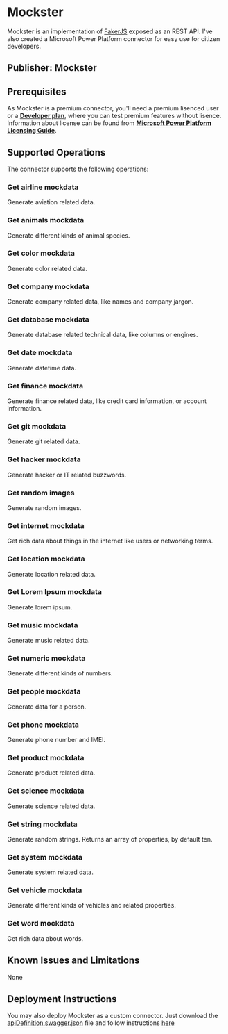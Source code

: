 # Mockster
Mockster is an implementation of [FakerJS](https://fakerjs.dev) exposed as an REST API. I've also created a Microsoft Power Platform connector for easy use for citizen developers.

## Publisher: Mockster

## Prerequisites
As Mockster is a premium connector, you'll need a premium lisenced user or a **[Developer plan](https://powerapps.microsoft.com/en-gb/developerplan/)**, where you can test premium features without lisence. Information about license can be found from **[Microsoft Power Platform Licensing Guide](https://go.microsoft.com/fwlink/?linkid=2085130)**.

## Supported Operations
The connector supports the following operations:

### Get airline mockdata
Generate aviation related data.

### Get animals mockdata
Generate different kinds of animal species.

### Get color mockdata
Generate color related data.

### Get company mockdata
Generate company related data, like names and company jargon.

### Get database mockdata
Generate database related technical data, like columns or engines.

### Get date mockdata
Generate datetime data.

### Get finance mockdata
Generate finance related data, like credit card information, or account information.

### Get git mockdata
Generate git related data.

### Get hacker mockdata
Generate hacker or IT related buzzwords.

### Get random images
Generate random images.

### Get internet mockdata
Get rich data about things in the internet like users or networking terms.

### Get location mockdata
Generate location related data.

### Get Lorem Ipsum mockdata
Generate lorem ipsum.

### Get music mockdata
Generate music related data.

### Get numeric mockdata
Generate different kinds of numbers.

### Get people mockdata
Generate data for a person.

### Get phone mockdata
Generate phone number and IMEI.

### Get product mockdata
Generate product related data.

### Get science mockdata
Generate science related data.

### Get string mockdata
Generate random strings. Returns an array of properties, by default ten.

### Get system mockdata
Generate system related data.

### Get vehicle mockdata
Generate different kinds of vehicles and related properties.

### Get word mockdata
Get rich data about words.

## Known Issues and Limitations
None

## Deployment Instructions
You may also deploy Mockster as a custom connector. Just download the [apiDefinition.swagger.json](./apiDefinition.swagger.json) file and follow instructions [here](https://learn.microsoft.com/en-us/connectors/custom-connectors/define-openapi-definition#import-the-openapi-definition-for-power-automate-and-power-apps)